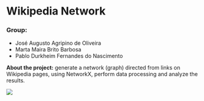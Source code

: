 # Wikipedia Network

### Group: 
- José Augusto Agripino de Oliveira
- Marta Maira Brito Barbosa
- Pablo Durkheim Fernandes do Nascimento

**About the project:** generate a network (graph) directed from links on Wikipedia pages, using NetworkX, perform data processing and analyze the results.

[![](https://img.shields.io/badge/Vídeo_Explicativo_-loom-4b4157)](https://www.loom.com/share/054b3bc0b2d34cdba6724bd15bbc5ad8?sid=e89af33d-f088-43d7-b243-c88795e0a495)